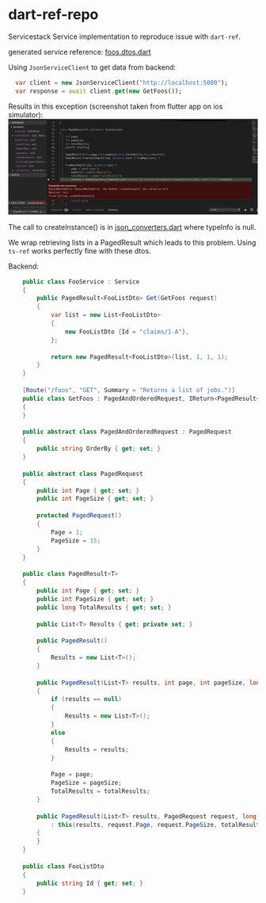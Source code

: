 # dart-ref-repo
Servicestack Service implementation to reproduce issue with `dart-ref`.

generated service reference: [foos.dtos.dart](foos.dtos.dart)


Using `JsonServiceClient` to get data from backend:

```dart
  var client = new JsonServiceClient("http://localhost:5000");
  var response = await client.get(new GetFoos());
```

Results in this exception (screenshot taken from flutter app on ios simulator):
![exception](exception.png)

The call to createInstance() is in [json_converters.dart](https://github.com/ServiceStack/servicestack-dart/blob/master/lib/json_converters.dart#L257) where typeInfo is null.

We wrap retrieving lists in a PagedResult which leads to this problem. Using `ts-ref` works perfectly fine with these dtos.

Backend:
```csharp
    public class FooService : Service
    {
        public PagedResult<FooListDto> Get(GetFoos request)
        {
            var list = new List<FooListDto>
            {
                new FooListDto {Id = "claims/1-A"},
            };

            return new PagedResult<FooListDto>(list, 1, 1, 1);
        }
    }
    
    [Route("/foos", "GET", Summary = "Returns a list of jobs.")]
    public class GetFoos : PagedAndOrderedRequest, IReturn<PagedResult<FooListDto>>
    {
    }

    public abstract class PagedAndOrderedRequest : PagedRequest
    {
        public string OrderBy { get; set; }
    }

    public abstract class PagedRequest
    {
        public int Page { get; set; }
        public int PageSize { get; set; }

        protected PagedRequest()
        {
            Page = 1;
            PageSize = 15;
        }
    }

    public class PagedResult<T>
    {
        public int Page { get; set; }
        public int PageSize { get; set; }
        public long TotalResults { get; set; }

        public List<T> Results { get; private set; }

        public PagedResult()
        {
            Results = new List<T>();
        }

        public PagedResult(List<T> results, int page, int pageSize, long totalResults)
        {
            if (results == null)
            {
                Results = new List<T>();
            }
            else
            {
                Results = results;
            }

            Page = page;
            PageSize = pageSize;
            TotalResults = totalResults;
        }

        public PagedResult(List<T> results, PagedRequest request, long totalResults)
            : this(results, request.Page, request.PageSize, totalResults)
        {
        }
    }
    
    public class FooListDto
    {
        public string Id { get; set; }
    }
    
